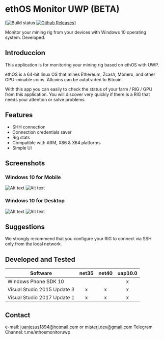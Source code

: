 # ethOS Monitor UWP (BETA)

[![Build status](https://ci.appveyor.com/api/projects/status/ih77qu6tap3o92gu/branch/develop?svg=true)
[![Github Releases](https://img.shields.io/github/downloads/atom/atom/latest/total.svg)](https://github.com/juanjhb1894/ethOS-Monitor-UWP/releases)]

Monitor your mining rig from your devices with Windows 10 operating system. Developed.

## Introduccion

This application is for monitoring your mining rig based on ethOS with UWP.

ethOS is a 64-bit linux OS that mines Ethereum, Zcash, Monero, and other GPU-minable coins. Altcoins can be autotraded to Bitcoin.

With this app you can easily to check the status of your farm / RIG / GPU from this application. You will discover very quickly if there is a RIG that needs your attention or solve problems.

## Features

* SHH connection
* Connection credentials saver
* Rig stats
* Compatible with ARM, X86 & X64 platforms
* Simple UI

## Screenshots

### Windows 10 for Mobile
![Alt text](http://i63.tinypic.com/2rnx3ix.jpg?raw=true "UI Portrait")
![Alt text](http://i64.tinypic.com/2a5kody.jpgg?raw=true "UI Landspace")

### Windows 10 for Desktop
![Alt text](http://i63.tinypic.com/2vi1pxi.png?raw=true "UI - Rig Summary")
![Alt text](http://i66.tinypic.com/e1dv0x.png?raw=true "UI - GPU Information")

## Suggestions

We strongly recommend that you configure your RIG to connect via SSH only from the local network.

## Developed and Tested

Software                          | net35 | net40 | uap10.0 |
--------------------------------- | :---: | :---: | :-----: |
Windows Phone SDK 10              |       |       |    x    |
Visual Studio 2015 Update 3       | x     | x     |    x    |
Visual Studio 2017 Update 1       | x     | x     |    x    |

## Contact

e-mail: juanjesus1894@hotmail.com or misterj.dev@gmail.com
Telegram Channel: t.me/ethosmonitoruwp
